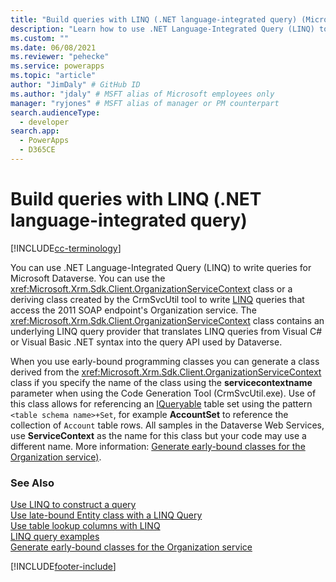 ```yaml
---
title: "Build queries with LINQ (.NET language-integrated query) (Microsoft Dataverse) | Microsoft Docs" # Intent and product brand in a unique string of 43-59 chars including spaces
description: "Learn how to use .NET Language-Integrated Query (LINQ) to write queries for Microsoft Dataverse." # 115-145 characters including spaces. This abstract displays in the search result.
ms.custom: ""
ms.date: 06/08/2021
ms.reviewer: "pehecke"
ms.service: powerapps
ms.topic: "article"
author: "JimDaly" # GitHub ID
ms.author: "jdaly" # MSFT alias of Microsoft employees only
manager: "ryjones" # MSFT alias of manager or PM counterpart
search.audienceType: 
  - developer
search.app: 
  - PowerApps
  - D365CE
---
```


# Build queries with LINQ (.NET language-integrated query)

[!INCLUDE[cc-terminology](../includes/cc-terminology.md)]

You can use .NET Language-Integrated Query (LINQ) to write queries for Microsoft Dataverse. You can use the <xref:Microsoft.Xrm.Sdk.Client.OrganizationServiceContext> class or a deriving class created by the CrmSvcUtil tool to write [LINQ](/dotnet/csharp/programming-guide/concepts/linq/introduction-to-linq-queries) queries that access the 2011 SOAP endpoint's Organization service. The <xref:Microsoft.Xrm.Sdk.Client.OrganizationServiceContext> class contains an underlying LINQ query provider that translates LINQ queries from Visual C# or Visual Basic .NET syntax into the query API used by Dataverse.  
  
 When you use early-bound programming classes you can generate a class derived from the <xref:Microsoft.Xrm.Sdk.Client.OrganizationServiceContext> class if you specify the name of the class using the **servicecontextname** parameter when using the Code Generation Tool (CrmSvcUtil.exe). Use of this class allows for referencing an [IQueryable](/dotnet/api/system.linq.iqueryable) table set using the pattern `<table schema name>+Set`, for example **AccountSet** to reference the collection of `Account` table rows. All samples in the Dataverse Web Services, use **ServiceContext** as the name for this class but your code may use a different name. More information: [Generate early-bound classes for the Organization service)](generate-early-bound-classes.md).
  
### See Also

 [Use LINQ to construct a query](use-linq-construct-query.md)  
 [Use late-bound Entity class with a LINQ Query](use-late-bound-entity-class-linq-query.md)  
 [Use table lookup columns with LINQ](order-results-entity-attributes-linq.md)  
 [LINQ query examples](linq-query-examples.md)  
 [Generate early-bound classes for the Organization service](generate-early-bound-classes.md)

[!INCLUDE[footer-include](../../../includes/footer-banner.md)]